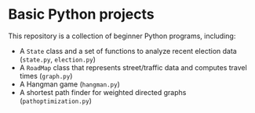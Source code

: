 # Basic Python projects
This repository is a collection of beginner Python programs, including:
- A `State` class and a set of functions to analyze recent election data (`state.py`, `election.py`)
- A `RoadMap` class that represents street/traffic data and computes travel times (`graph.py`)
- A Hangman game (`hangman.py`)
- A shortest path finder for weighted directed graphs (`pathoptimization.py`)
